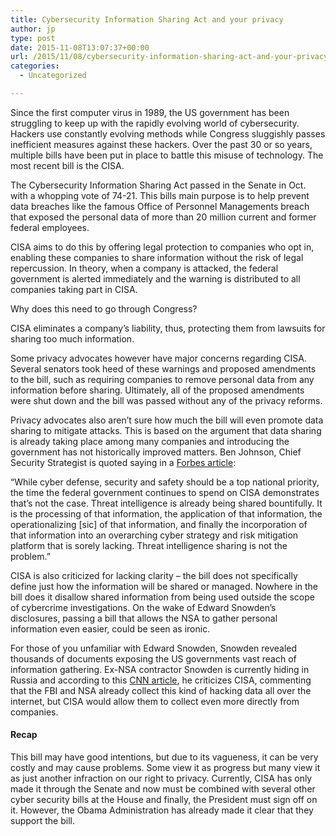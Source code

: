 ```yaml
---
title: Cybersecurity Information Sharing Act and your privacy
author: jp
type: post
date: 2015-11-08T13:07:37+00:00
url: /2015/11/08/cybersecurity-information-sharing-act-and-your-privacy/
categories:
  - Uncategorized

---
```

Since the first computer virus in 1989, the US government has been struggling to keep up with the rapidly evolving world of cybersecurity. Hackers use constantly evolving methods while Congress sluggishly passes inefficient measures against these hackers. Over the past 30 or so years, multiple bills have been put in place to battle this misuse of technology. The most recent bill is the CISA.

The Cybersecurity Information Sharing Act passed in the Senate in Oct. with a whopping vote of 74-21. This bills main purpose is to help prevent data breaches like the famous Office of Personnel Managements breach that exposed the personal data of more than 20 million current and former federal employees.

CISA aims to do this by offering legal protection to companies who opt in, enabling these companies to share information without the risk of legal repercussion. In theory, when a company is attacked, the federal government is alerted immediately and the warning is distributed to all companies taking part in CISA.

Why does this need to go through Congress?

CISA eliminates a company’s liability, thus, protecting them from lawsuits for sharing too much information.

Some privacy advocates however have major concerns regarding CISA. Several senators took heed of these warnings and proposed amendments to the bill, such as requiring companies to remove personal data from any information before sharing. Ultimately, all of the proposed amendments were shut down and the bill was passed without any of the privacy reforms.

Privacy advocates also aren’t sure how much the bill will even promote data sharing to mitigate attacks. This is based on the argument that data sharing is already taking place among many companies and introducing the government has not historically improved matters. Ben Johnson, Chief Security Strategist is quoted saying in a <a href="http://%28http//www.forbes.com/sites/abigailtracy/2015/10/29/the-problems-experts-and-privacy-advocates-have-with-the-senates-cybersecurity-bill/)" target="_blank">Forbes article</a>:

“While cyber defense, security and safety should be a top national priority, the time the federal government continues to spend on CISA demonstrates that’s not the case. Threat intelligence is already being shared bountifully. It is the processing of that information, the application of that information, the operationalizing [sic] of that information, and finally the incorporation of that information into an overarching cyber strategy and risk mitigation platform that is sorely lacking. Threat intelligence sharing is not the problem.”

CISA is also criticized for lacking clarity – the bill does not specifically define just how the information will be shared or managed. Nowhere in the bill does it disallow shared information from being used outside the scope of cybercrime investigations. On the wake of Edward Snowden’s disclosures, passing a bill that allows the NSA to gather personal information even easier, could be seen as ironic.

For those of you unfamiliar with Edward Snowden, Snowden revealed thousands of documents exposing the US governments vast reach of information gathering. Ex-NSA contractor Snowden is currently hiding in Russia and according to this <a href="http://money.cnn.com/2015/10/27/technology/cisa-cybersecurity-information-sharing-act/" target="_blank">CNN article</a>, he criticizes CISA, commenting that the FBI and NSA already collect this kind of hacking data all over the internet, but CISA would allow them to collect even more directly from companies.

#### Recap

This bill may have good intentions, but due to its vagueness, it can be very costly and may cause problems. Some view it as progress but many view it as just another infraction on our right to privacy. Currently, CISA has only made it through the Senate and now must be combined with several other cyber security bills at the House and finally, the President must sign off on it. However, the Obama Administration has already made it clear that they support the bill.